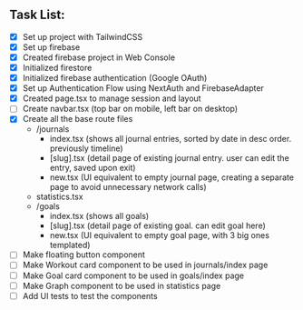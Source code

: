 ## Task List:

- [x] Set up project with TailwindCSS
- [x] Set up firebase
- [x] Created firebase project in Web Console
- [x] Initialized firestore
- [x] Initialized firebase authentication (Google OAuth)
- [x] Set up Authentication Flow using NextAuth and FirebaseAdapter
- [x] Created page.tsx to manage session and layout
- [ ] Create navbar.tsx (top bar on mobile, left bar on desktop)
- [x] Create all the base route files
  - /journals
    - index.tsx (shows all journal entries, sorted by date in desc order. previously timeline)
    - \[slug\].tsx (detail page of existing journal entry. user can edit the entry, saved upon exit)
    - new.tsx (UI equivalent to empty journal page, creating a separate page to avoid unnecessary network calls)
  - statistics.tsx
  - /goals
    - index.tsx (shows all goals)
    - \[slug\].tsx (detail page of existing goal. can edit goal here)
    - new.tsx (UI equivalent to empty goal page, with 3 big ones templated)
- [ ] Make floating button component
- [ ] Make Workout card component to be used in journals/index page
- [ ] Make Goal card component to be used in goals/index page
- [ ] Make Graph component to be used in statistics page
- [ ] Add UI tests to test the components

